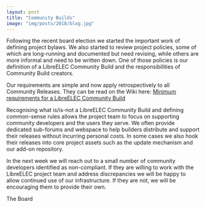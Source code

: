 ```yaml
---
layout: post
title: "Community Builds"
image: "img/posts/2018/blog.jpg"
---
```


Following the recent board election we started the important work of defining project bylaws. We also started to review project policies, some of which are long-running and documented but need revising, while others are more informal and need to be written down. One of those policies is our definition of a LibreELEC Community Build and the responsibilities of Community Build creators.

Our requirements are simple and now apply retrospectively to all Community Releases. They can be read on the Wiki here: [Minimum requirements for a LibreELEC Community Build](https://libreelec.wiki/community_builds#minimum_requirements_for_a_libreelec_community_build)

Recognising what is/is-not a LibreELEC Community Build and defining common-sense rules allows the project team to focus on supporting community developers and the users they serve. We often provide dedicated sub-forums and webspace to help builders distribute and support their releases without incurring personal costs. In some cases we also hook their releases into core project assets such as the update mechanism and our add-on repository.

In the next week we will reach out to a small number of community developers identified as non-compliant. If they are willing to work with the LibreELEC project team and address discrepancies we will be happy to allow continued use of our infrastructure. If they are not, we will be encouraging them to provide their own.

The Board
